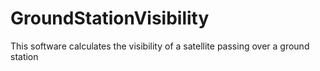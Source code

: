 # GroundStationVisibility
This software calculates the visibility of a satellite passing over a ground station
